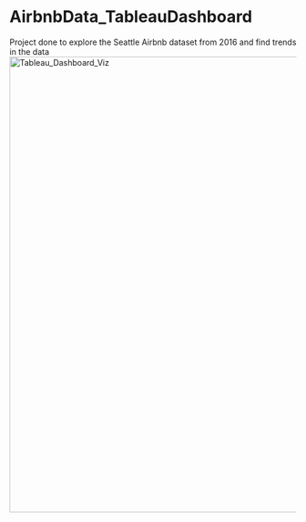 # AirbnbData_TableauDashboard
Project done to explore the Seattle Airbnb dataset from 2016 and find trends in the data
<img width="799" alt="Tableau_Dashboard_Viz" src="https://user-images.githubusercontent.com/57962573/226215943-326578e7-2538-40cf-b697-06d5b60b3c9e.png">
